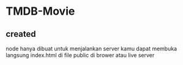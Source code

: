 # TMDB-Movie

## created
node hanya dibuat untuk menjalankan server
kamu dapat membuka langsung index.html di file public di brower atau live server
